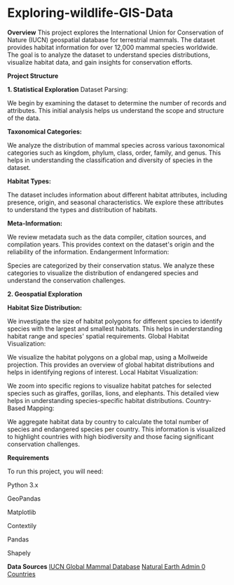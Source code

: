 # Exploring-wildlife-GIS-Data
**Overview**
This project explores the International Union for Conservation of Nature (IUCN) geospatial database for terrestrial mammals. The dataset provides habitat information for over 12,000 mammal species worldwide. The goal is to analyze the dataset to understand species distributions, visualize habitat data, and gain insights for conservation efforts.

**Project Structure**

**1. Statistical Exploration**
Dataset Parsing:

We begin by examining the dataset to determine the number of records and attributes. This initial analysis helps us understand the scope and structure of the data.

**Taxonomical Categories:**

We analyze the distribution of mammal species across various taxonomical categories such as kingdom, phylum, class, order, family, and genus. This helps in understanding the classification and diversity of species in the dataset.

**Habitat Types:**

The dataset includes information about different habitat attributes, including presence, origin, and seasonal characteristics. We explore these attributes to understand the types and distribution of habitats.

**Meta-Information:**

We review metadata such as the data compiler, citation sources, and compilation years. This provides context on the dataset's origin and the reliability of the information.
Endangerment Information:

Species are categorized by their conservation status. We analyze these categories to visualize the distribution of endangered species and understand the conservation challenges.


**2. Geospatial Exploration**

**Habitat Size Distribution:**

We investigate the size of habitat polygons for different species to identify species with the largest and smallest habitats. This helps in understanding habitat range and species' spatial requirements.
Global Habitat Visualization:

We visualize the habitat polygons on a global map, using a Mollweide projection. This provides an overview of global habitat distributions and helps in identifying regions of interest.
Local Habitat Visualization:

We zoom into specific regions to visualize habitat patches for selected species such as giraffes, gorillas, lions, and elephants. This detailed view helps in understanding species-specific habitat distributions.
Country-Based Mapping:

We aggregate habitat data by country to calculate the total number of species and endangered species per country. This information is visualized to highlight countries with high biodiversity and those facing significant conservation challenges.

**Requirements**

To run this project, you will need:

Python 3.x

GeoPandas

Matplotlib

Contextily

Pandas

Shapely


**Data Sources**
[IUCN Global Mammal Database]((https://www.iucnredlist.org/resources/spatial-data-download))
[Natural Earth Admin 0 Countries]((https://www.naturalearthdata.com/downloads/10m-cultural-vectors/))

